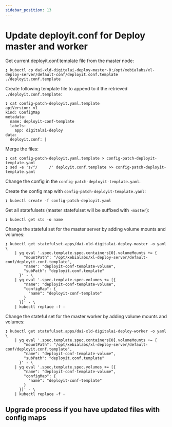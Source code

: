 ```yaml
---
sidebar_position: 13
---
```


# Update deployit.conf for Deploy master and worker

Get current deployit.conf.template file from the master node:
```shell
❯ kubectl cp dai-xld-digitalai-deploy-master-0:/opt/xebialabs/xl-deploy-server/default-conf/deployit.conf.template ./deployit.conf.template
```

Create following template file to append to it the retrieved `./deployit.conf.template`:
```shell
❯ cat config-patch-deployit.yaml.template
apiVersion: v1
kind: ConfigMap
metadata:
  name: deployit-conf-template
  labels:
    app: digitalai-deploy
data:
  deployit.conf: |
```

Merge the files:
```shell
❯ cat config-patch-deployit.yaml.template > config-patch-deployit-template.yaml
❯ sed -e 's/^/     /' deployit.conf.template >> config-patch-deployit-template.yaml
```

Change the config in the `config-patch-deployit-template.yaml`.

Create the config map with `config-patch-deployit-template.yaml`:
```shell
❯ kubectl create -f config-patch-deployit.yaml
```

Get all statefulsets (master statefulset will be suffixed with `-master`):
```shell
❯ kubectl get sts -o name
```

Change the stateful set for the master server by adding volume mounts and volumes:
```shell
❯ kubectl get statefulset.apps/dai-xld-digitalai-deploy-master -o yaml \
    | yq eval '.spec.template.spec.containers[0].volumeMounts += {
        "mountPath": "/opt/xebialabs/xl-deploy-server/default-conf/deployit.conf.template",
        "name": "deployit-conf-template-volume",
        "subPath": "deployit.conf.template"
      }' - \
    | yq eval '.spec.template.spec.volumes += [{
        "name": "deployit-conf-template-volume",
        "configMap": {
          "name": "deployit-conf-template"
        }
      }]' - \
    | kubectl replace -f -
```

Change the stateful set for the master worker by adding volume mounts and volumes:
```shell
❯ kubectl get statefulset.apps/dai-xld-digitalai-deploy-worker -o yaml \
    | yq eval '.spec.template.spec.containers[0].volumeMounts += {
        "mountPath": "/opt/xebialabs/xl-deploy-server/default-conf/deployit.conf.template",
        "name": "deployit-conf-template-volume",
        "subPath": "deployit.conf.template"
      }' - \
    | yq eval '.spec.template.spec.volumes += [{
        "name": "deployit-conf-template-volume",
        "configMap": {
          "name": "deployit-conf-template"
        }
      }]' - \
    | kubectl replace -f -
```

## Upgrade process if you have updated files with config maps
